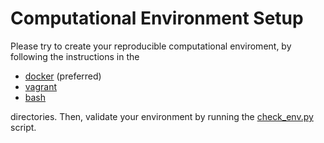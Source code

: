 # Computational Environment Setup

Please try to create your reproducible computational enviroment, by following
the instructions in the

* [docker](docker/README.md) (preferred)
* [vagrant](vagrant/README.md)
* [bash](bash/README.md)

directories. Then, validate your environment by running the
[check_env.py](check_env.py) script.
